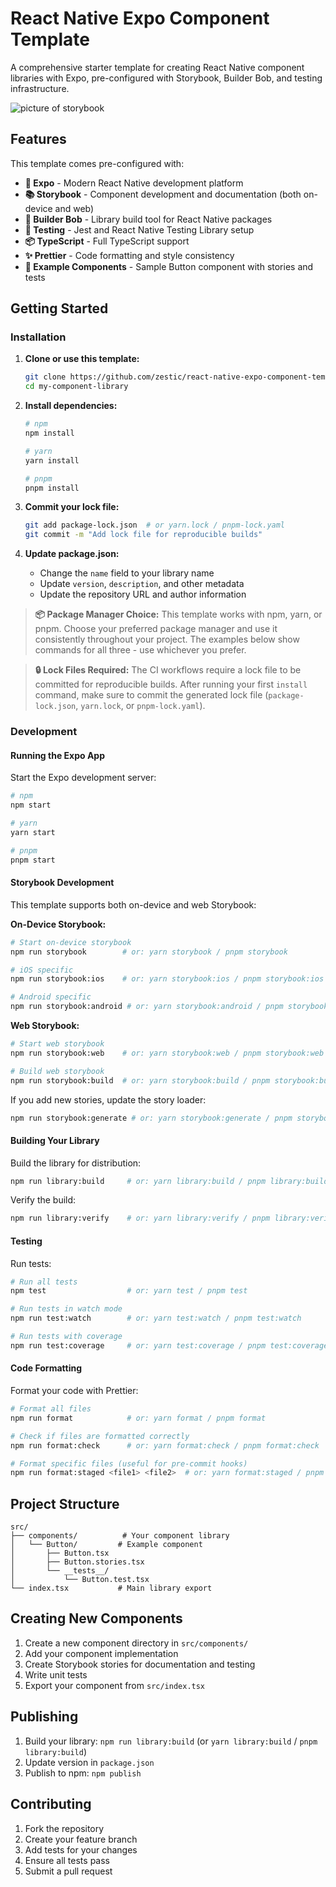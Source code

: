 # React Native Expo Component Template

A comprehensive starter template for creating React Native component libraries with Expo, pre-configured with Storybook, Builder Bob, and testing infrastructure.

![picture of storybook](https://github.com/user-attachments/assets/cf98766d-8b90-44ab-b718-94ab16e63205)

## Features

This template comes pre-configured with:

- **📱 Expo** - Modern React Native development platform
- **📚 Storybook** - Component development and documentation (both on-device and web)
- **🔨 Builder Bob** - Library build tool for React Native packages
- **🧪 Testing** - Jest and React Native Testing Library setup
- **📦 TypeScript** - Full TypeScript support
- **✨ Prettier** - Code formatting and style consistency
- **🎨 Example Components** - Sample Button component with stories and tests

## Getting Started

### Installation

1. **Clone or use this template:**

   ```sh
   git clone https://github.com/zestic/react-native-expo-component-template.git my-component-library
   cd my-component-library
   ```

2. **Install dependencies:**

   ```sh
   # npm
   npm install

   # yarn
   yarn install

   # pnpm
   pnpm install
   ```

3. **Commit your lock file:**

   ```sh
   git add package-lock.json  # or yarn.lock / pnpm-lock.yaml
   git commit -m "Add lock file for reproducible builds"
   ```

4. **Update package.json:**
   - Change the `name` field to your library name
   - Update `version`, `description`, and other metadata
   - Update the repository URL and author information

> **📦 Package Manager Choice:** This template works with npm, yarn, or pnpm. Choose your preferred package manager and use it consistently throughout your project. The examples below show commands for all three - use whichever you prefer.

> **🔒 Lock Files Required:** The CI workflows require a lock file to be committed for reproducible builds. After running your first `install` command, make sure to commit the generated lock file (`package-lock.json`, `yarn.lock`, or `pnpm-lock.yaml`).

### Development

#### Running the Expo App

Start the Expo development server:

```sh
# npm
npm start

# yarn
yarn start

# pnpm
pnpm start
```

#### Storybook Development

This template supports both on-device and web Storybook:

**On-Device Storybook:**

```sh
# Start on-device storybook
npm run storybook        # or: yarn storybook / pnpm storybook

# iOS specific
npm run storybook:ios    # or: yarn storybook:ios / pnpm storybook:ios

# Android specific
npm run storybook:android # or: yarn storybook:android / pnpm storybook:android
```

**Web Storybook:**

```sh
# Start web storybook
npm run storybook:web    # or: yarn storybook:web / pnpm storybook:web

# Build web storybook
npm run storybook:build  # or: yarn storybook:build / pnpm storybook:build
```

If you add new stories, update the story loader:

```sh
npm run storybook:generate # or: yarn storybook:generate / pnpm storybook:generate
```

#### Building Your Library

Build the library for distribution:

```sh
npm run library:build     # or: yarn library:build / pnpm library:build
```

Verify the build:

```sh
npm run library:verify    # or: yarn library:verify / pnpm library:verify
```

#### Testing

Run tests:

```sh
# Run all tests
npm test                  # or: yarn test / pnpm test

# Run tests in watch mode
npm run test:watch        # or: yarn test:watch / pnpm test:watch

# Run tests with coverage
npm run test:coverage     # or: yarn test:coverage / pnpm test:coverage
```

#### Code Formatting

Format your code with Prettier:

```sh
# Format all files
npm run format            # or: yarn format / pnpm format

# Check if files are formatted correctly
npm run format:check      # or: yarn format:check / pnpm format:check

# Format specific files (useful for pre-commit hooks)
npm run format:staged <file1> <file2>  # or: yarn format:staged / pnpm format:staged
```

## Project Structure

```
src/
├── components/          # Your component library
│   └── Button/         # Example component
│       ├── Button.tsx
│       ├── Button.stories.tsx
│       └── __tests__/
│           └── Button.test.tsx
└── index.tsx           # Main library export
```

## Creating New Components

1. Create a new component directory in `src/components/`
2. Add your component implementation
3. Create Storybook stories for documentation and testing
4. Write unit tests
5. Export your component from `src/index.tsx`

## Publishing

1. Build your library: `npm run library:build` (or `yarn library:build` / `pnpm library:build`)
2. Update version in `package.json`
3. Publish to npm: `npm publish`

## Contributing

1. Fork the repository
2. Create your feature branch
3. Add tests for your changes
4. Ensure all tests pass
5. Submit a pull request
